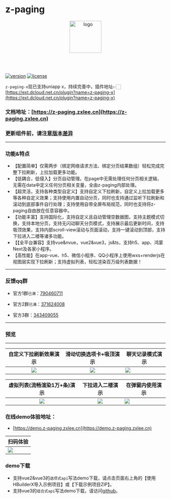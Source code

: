# z-paging

<p align="center">
    <img alt="logo" src="https://z-paging.zxlee.cn/img/title-logo.png" height="100" style="margin-bottom: 50px;" />
</p>

[![version](https://img.shields.io/badge/version-2.8.7-blue)](https://github.com/SmileZXLee/uni-z-paging) [![license](https://img.shields.io/github/license/SmileZXLee/uni-z-paging)](https://en.wikipedia.org/wiki/MIT_License)
<img height="0" width="0" src="https://api.z-notify.zxlee.cn/v1/public/statistics/8293556910106066944/addOnly?from=uni" />

`z-paging-x`现已支持uniapp x，持续完善中，插件地址👉🏻 [https://ext.dcloud.net.cn/plugin?name=z-paging-x](https://ext.dcloud.net.cn/plugin?name=z-paging-x)  

### 文档地址：[https://z-paging.zxlee.cn](https://z-paging.zxlee.cn)

### 更新组件前，请注意[版本差异](https://z-paging.zxlee.cn/start/upgrade-guide.html)

***  
### 功能&特点
* 【配置简单】仅需两步（绑定网络请求方法、绑定分页结果数组）轻松完成完整下拉刷新，上拉加载更多功能。
* 【低耦合，低侵入】分页自动管理。在page中无需处理任何分页相关逻辑，无需在data中定义任何分页相关变量，全由z-paging内部处理。
* 【超灵活，支持各种类型自定义】支持自定义下拉刷新，自定义上拉加载更多等各种自定义效果；支持使用内置自动分页，同时也支持通过监听下拉刷新和滚动到底部事件自行处理；支持使用自带全屏布局规范，同时也支持将z-paging自由放在任意容器中。
* 【功能丰富】支持国际化，支持自定义且自动管理空数据图，支持主题模式切换，支持本地分页，支持无闪动聊天分页模式，支持展示最后更新时间，支持吸顶效果，支持内部scroll-view滚动与页面滚动，支持一键滚动到顶部，支持下拉进入二楼等诸多功能。
* 【【全平台兼容】支持vue&nvue，vue2&vue3，js&ts，支持h5、app、鸿蒙Next及各家小程序。
* 【高性能】在app-vue、h5、微信小程序、QQ小程序上使用wxs+renderjs在视图层实现下拉刷新；支持虚拟列表，轻松渲染百万级列表数据！

*** 
### 反馈qq群
* 官方1群`已满`：[790460711](https://jq.qq.com/?_wv=1027&k=vU2fKZZH)

* 官方2群`已满`：[371624008](http://qm.qq.com/cgi-bin/qm/qr?_wv=1027&k=avPmibADf2TNi4LxkIwjCE5vbfXpa-r1&authKey=dQ%2FVDAR87ONxI4b32Py%2BvmXbhnopjHN7%2FJPtdsqJdsCPFZB6zDQ17L06Uh0kITUZ&noverify=0&group_code=371624008)
* 官方3群：[343409055](http://qm.qq.com/cgi-bin/qm/qr?_wv=1027&k=sIaNqiCMIjxGQVksjytCw6R8DSiibHR7&authKey=pp995q8ZzFtl5F2xUwvvceP24QTcguWW%2FRVoDnMa8JZF4L2DmS%2B%2FV%2F5sYrcgPsmW&noverify=0&group_code=343409055)
 
*** 

### 预览

***

|                    自定义下拉刷新效果演示                    |                   滑动切换选项卡+吸顶演示                    | 聊天记录模式演示                                             |
| :----------------------------------------------------------: | :----------------------------------------------------------: | ------------------------------------------------------------ |
| ![](https://z-paging.zxlee.cn/public/img/z-paging-demo5.gif) | ![](https://z-paging.zxlee.cn/public/img/z-paging-demo6.gif) | ![](https://z-paging.zxlee.cn/public/img/z-paging-demo7.gif) |

|                 虚拟列表(流畅渲染1万+条)演示                 |                       下拉进入二楼演示                       | 在弹窗内使用演示                                             |
| :----------------------------------------------------------: | :----------------------------------------------------------: | ------------------------------------------------------------ |
| ![](https://z-paging.zxlee.cn/public/img/z-paging-demo8.gif) | ![](https://z-paging.zxlee.cn/public/img/z-paging-demo9.gif) | ![](https://z-paging.zxlee.cn/public/img/z-paging-demo10.gif) |


### 在线demo体验地址：

* [https://demo.z-paging.zxlee.cn](https://demo.z-paging.zxlee.cn)

| 扫码体验                                                     |
| ------------------------------------------------------------ |
| ![](https://z-paging.zxlee.cn/public/img/code.png) |

### demo下载
* 支持vue2&vue3的`选项式api`写法demo下载，请点击页面右上角的【使用HBuilderX导入示例项目】或【下载示例项目ZIP】。
* 支持vue3的`组合式api`写法demo下载，请访问[github](https://github.com/SmileZXLee/uni-z-paging)。